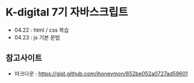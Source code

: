 # K-digital 7기 자바스크립트
+ 04.22 : html / css 복습
+ 04.23 : js 기본 문법

## 참고사이트
+ 마크다운 : https://gist.github.com/ihoneymon/652be052a0727ad59601
  
